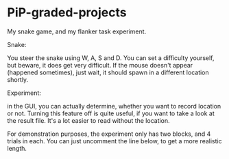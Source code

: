 # PiP-graded-projects
My snake game, and my flanker task experiment.

Snake:

You steer the snake using W, A, S and D.
You can set a difficulty yourself, but beware, it does get very difficult.
If the mouse doesn't appear (happened sometimes), just wait, it should spawn in a different location shortly. 

Experiment:

in the GUI, you can actually determine, whether you want to record location or not. Turning this feature off is quite useful, if you want to take a look at the result file.
It's a lot easier to read without the location.

For demonstration purposes, the experiment only has two blocks, and 4 trials in
each. You can just uncomment the line below, to get a more realistic
length.
